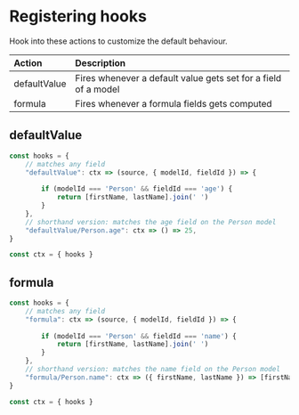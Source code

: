 # Registering hooks

Hook into these actions to customize the default behaviour.

| Action       | Description                                                    |
| :----------- | :------------------------------------------------------------- |
| defaultValue | Fires whenever a default value gets set for a field of a model |
| formula      | Fires whenever a formula fields gets computed                  |


## defaultValue
```js
const hooks = {
    // matches any field
    "defaultValue": ctx => (source, { modelId, fieldId }) => {
        
        if (modelId === 'Person' && fieldId === 'age') {
            return [firstName, lastName].join(' ')
        }
    },
    // shorthand version: matches the age field on the Person model
    "defaultValue/Person.age": ctx => () => 25,
}

const ctx = { hooks }
```
## formula
```js
const hooks = {
    // matches any field
    "formula": ctx => (source, { modelId, fieldId }) => {
        
        if (modelId === 'Person' && fieldId === 'name') {
            return [firstName, lastName].join(' ')
        }
    },
    // shorthand version: matches the name field on the Person model
    "formula/Person.name": ctx => ({ firstName, lastName }) => [firstName, lastName].join(' ')
}

const ctx = { hooks }
```